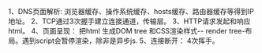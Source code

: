 1、DNS页面解析: 浏览器缓存、操作系统缓存、hosts缓存、路由器缓存等得到IP地址。
2、TCP通过3次握手建立连接通道，传输层。
3、HTTP请求发起和响应html。
4、页面呈现： 把html 生成DOM tree 和CSS渲染样式-- render tree-布局。遇到script会暂停渲染，除非是异步js.
5、连接断开： 4次挥手。
